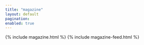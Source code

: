 ```yaml
---
title: "magazine"
layout: default
pagination:
enabled: true
---
```

{% include magazine.html %}
{% include magazine-feed.html %}